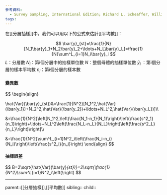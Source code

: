 ```yaml
---
參考資料:
  - Survey Sampling, International Edition; Richard L. Scheaffer, William Mendenhall. III
tags:
---
```

在[[分層抽樣]]中，我們可以用以下的公式來估計[[平均數]]：

$$
\bar{y}_{st}=\frac{1}{N}[N_1\bar{y}_1+N_2\bar{y}_2+\ldots+N_L\bar{y}_L]=\frac{1}{N}\sum^L_{i=1}N_i\bar{y}_i
$$
$L$：分層數
$N_i$：第i個分層中的抽樣單位數
$N$：整個母體的抽樣單位數
$\bar{y}_i$ ：第i個分層的樣本平均數
$n_i$：第i個分層的樣本數

#### 變異數
$$
\begin{align}

\hat{Var}(\bar{y}_{st})&=\frac{1}{N^2}[N_1^2\,\hat{Var}(\bar{y_1})+N_2^2\,\hat{Var}(\bar{y_2})+\ldots+N_L^2\,\hat{Var}(\bar{y_L})]\\\\

&=\frac{1}{N^2}\left[N_1^2\,\left(\frac{N_1-n_1}{N_1}\right)\left(\frac{s^2_1}{n_1}\right)+\ldots+N_L^2\left(\frac{N_L-n_L}{N_L}\right)\left(\frac{s^2_L}{n_L}\right)\right]\\\\

&=\frac{1}{N^2}\sum^L_{i=1}N^2_i\left(\frac{N_i-n_i}{N_i}\right)\left(\frac{s^2_i}{n_i}\right)
\end{align}
$$
#### 抽樣誤差
$$
B=2\sqrt{\hat{Var}(\bar{y}_{st})}=2\sqrt{\frac{1}{N^2}\sum^L_{i=1}N^2_i\left(\right)
$$
- - -
parent::[[分層抽樣]],[[平均數]]
sibling::
child::